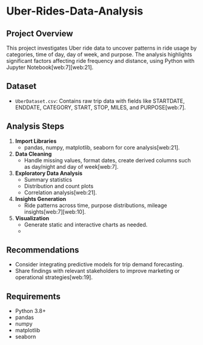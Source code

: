# Uber-Rides-Data-Analysis

## Project Overview
This project investigates Uber ride data to uncover patterns in ride usage by categories, time of day, day of week, and purpose. The analysis highlights significant factors affecting ride frequency and distance, using Python with Jupyter Notebook[web:7][web:21].

## Dataset
- `UberDataset.csv`: Contains raw trip data with fields like STARTDATE, ENDDATE, CATEGORY, START, STOP, MILES, and PURPOSE[web:7].

## Analysis Steps
1. **Import Libraries**  
   - pandas, numpy, matplotlib, seaborn for core analysis[web:21].
2. **Data Cleaning**  
   - Handle missing values, format dates, create derived columns such as day/night and day of week[web:7].
3. **Exploratory Data Analysis**  
   - Summary statistics
   - Distribution and count plots
   - Correlation analysis[web:21].
4. **Insights Generation**  
   - Ride patterns across time, purpose distributions, mileage insights[web:7][web:10].
5. **Visualization**  
   - Generate static and interactive charts as needed.
   - 
## Recommendations
- Consider integrating predictive models for trip demand forecasting.
- Share findings with relevant stakeholders to improve marketing or operational strategies[web:19].

## Requirements
- Python 3.8+
- pandas
- numpy
- matplotlib
- seaborn


